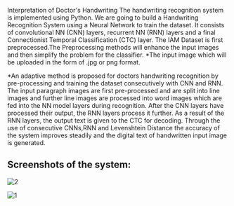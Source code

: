 Interpretation of Doctor's Handwriting
The handwriting recognition system is implemented using Python. We are going to build a Handwriting Recognition System using a Neural Network to train the dataset. It consists of convolutional NN (CNN) layers, recurrent NN (RNN) layers and a final Connectionist Temporal Classification (CTC) layer.
The IAM Dataset is first preprocessed.The Preprocessing methods will enhance the input images and then simplify the problem for the classifier. 
*The input image which will be uploaded in the form of .jpg or png format. 


*An adaptive method is proposed for doctors handwriting recognition by pre-processing and training the dataset consecutively with CNN and RNN. The input paragraph images are first pre-processed and are split into line images and further line images are processed into word images which are fed into the NN model layers during recognition. After the CNN layers have processed their output, the RNN layers process it further. As a result of the RNN layers, the output text is given to the CTC for decoding. Through the use of consecutive CNNs,RNN and Levenshtein Distance the accuracy of the system improves steadily and the digital text of handwritten input image is generated.


## Screenshots of the system:

![2](https://github.com/sakshiisinghh/Recognition-System/assets/87891878/4d99f9cc-a127-49cf-88b2-37c935f7ed57)









![1](https://github.com/sakshiisinghh/Recognition-System/assets/87891878/47882eb8-85ff-4f45-bd05-5e05d54023d7)
